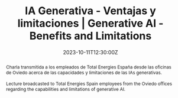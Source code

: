 ---
title: IA Generativa - Ventajas y limitaciones | Generative AI - Benefits and Limitations

#event: AI & Biomedicine
#event_url: https://example.org

location: Total Energies.  
address: 
  street: Pl/Ferroviarios Asturianos 1.
  city: Oviedo
  region: Asturias
  postcode: '33012'
  country: Spain

abstract: Charla transmitida a los empleados de Total Energies España desde las oficinas de Oviedo acerca de las capacidades y limitaciones de las IAs generativas.<br><br>Lecture broadcasted to Total Energies Spain employees from the Oviedo offices regarding the capabilities and limitations of generative AI.

# Talk start and end times.
#   End time can optionally be hidden by prefixing the line with `#`.
date: '2023-10-11T12:30:00Z'
#date_end: '2030-06-01T15:00:00Z'
all_day: false

# Schedule page publish date (NOT talk date).
#publishDate: '2017-01-01T00:00:00Z'

authors: []
tags: []

# Is this a featured talk? (true/false)
featured: false

image:
  caption: ''
  focal_point: Right

#links:
#  - icon: twitter
#    icon_pack: fab
#    name: Follow
#    url: https://twitter.com/georgecushen
#url_code: ''
url_pdf: uploads/IAGenerativas_capacidades_y_limites.pdf
#url_slides: https://nahuelcosta.notion.site/ChatGPT-y-otras-IAs-generativas-9fe40cbeba62461cb4c24084ec21b8c2
#url_video: ''

# Markdown Slides (optional).
#   Associate this talk with Markdown slides.
#   Simply enter your slide deck's filename without extension.
#   E.g. `slides = "example-slides"` references `content/slides/example-slides.md`.
#   Otherwise, set `slides = ""`.
#slides: example

# Projects (optional).
#   Associate this post with one or more of your projects.
#   Simply enter your project's folder or file name without extension.
#   E.g. `projects = ["internal-project"]` references `content/project/deep-learning/index.md`.
#   Otherwise, set `projects = []`.
---